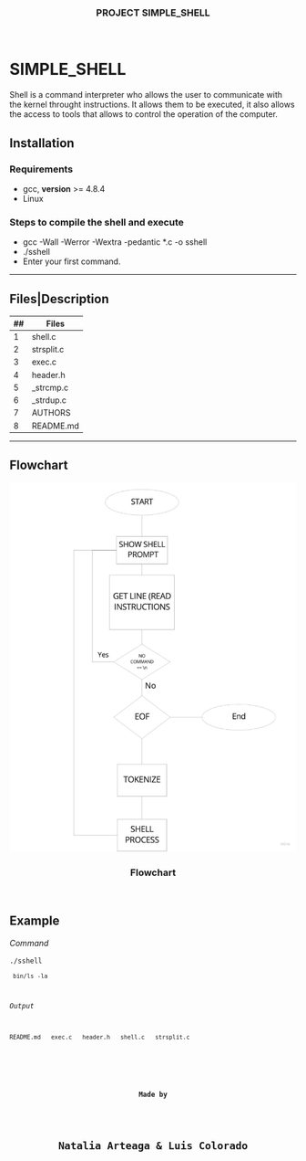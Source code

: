  <h3 align="center">PROJECT SIMPLE_SHELL</h3>
 <br>
 </p>
</p>

# SIMPLE_SHELL

Shell is a command interpreter who allows the user to communicate with the kernel throught instructions. It allows them to be executed, it also allows the access to tools that allows to control the operation of the computer.

## Installation

### Requirements

- gcc, **version** >= 4.8.4
- Linux

### Steps to compile  the shell and execute

- gcc -Wall -Werror -Wextra -pedantic *.c -o sshell
- ./sshell
- Enter your first command.
___
## Files|Description

##|Files
---|---
1|shell.c
2|strsplit.c
3|exec.c
4|header.h
5|_strcmp.c
6|_strdup.c
7|AUTHORS
8|README.md
___

## Flowchart
<p align="center">
  <img src="https://github.com/natyarteagac/simple_shell/blob/luis/flowchart.jpg"/>
 <h3 align="center">Flowchart</h3>
 <br>
 </p>
</p>

## Example
<p><em>Command</em></p>
<pre><code>./sshell
<pre><code> bin/ls -la
</code></pre>
<p><em>Output</em></p>
<pre><code>README.md   exec.c   header.h   shell.c   strsplit.c
</code></pre>


<p align="center">
<h4 align="center">Made by</h4>
    <h2 align="center">Natalia Arteaga & Luis Colorado</h2>
        </a>
      </p>
</pi>
